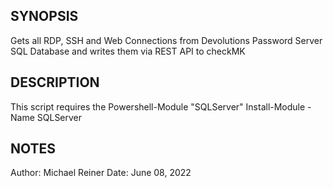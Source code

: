 ## SYNOPSIS
Gets all RDP, SSH and Web Connections from Devolutions Password Server SQL Database and writes them via REST API to checkMK 

## DESCRIPTION
This script requires the Powershell-Module "SQLServer"
Install-Module -Name SQLServer

## NOTES
Author: Michael Reiner
Date:   June 08, 2022